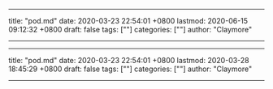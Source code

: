 
---
title: "pod.md"
date: 2020-03-23 22:54:01 +0800
lastmod: 2020-06-15 09:12:32 +0800
draft: false
tags: [""]
categories: [""]
author: "Claymore"

---

---
title: "pod.md"
date: 2020-03-23 22:54:01 +0800
lastmod: 2020-03-28 18:45:29 +0800
draft: false
tags: [""]
categories: [""]
author: "Claymore"

---

